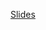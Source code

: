 [Slides](https://ele.exeter.ac.uk/pluginfile.php/5388727/mod_resource/content/1/Handouts_05.pdf)






